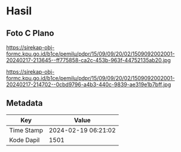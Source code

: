 # Hasil

## Foto C Plano

https://sirekap-obj-formc.kpu.go.id/b1ce/pemilu/pdpr/15/09/09/20/02/1509092002001-20240217-213645--ff775858-ca2c-453b-963f-44752135ab20.jpg

https://sirekap-obj-formc.kpu.go.id/b1ce/pemilu/pdpr/15/09/09/20/02/1509092002001-20240217-214702--0cbd9796-a4b3-440c-9839-ae319e1b7bff.jpg


## Metadata

| Key        | Value               |
| ---------- | ------------------- |
| Time Stamp | 2024-02-19 06:21:02 |
| Kode Dapil | 1501                |




